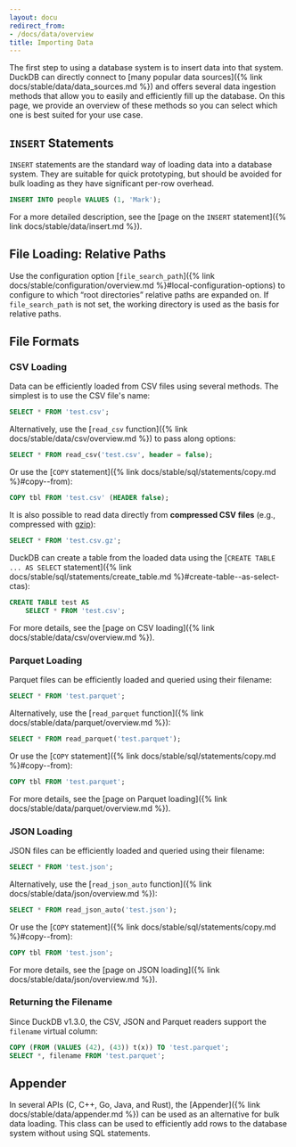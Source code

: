 ```yaml
---
layout: docu
redirect_from:
- /docs/data/overview
title: Importing Data
---
```


The first step to using a database system is to insert data into that system.
DuckDB can directly connect to [many popular data sources]({% link docs/stable/data/data_sources.md %}) and offers several data ingestion methods that allow you to easily and efficiently fill up the database.
On this page, we provide an overview of these methods so you can select which one is best suited for your use case.

## `INSERT` Statements

`INSERT` statements are the standard way of loading data into a database system. They are suitable for quick prototyping, but should be avoided for bulk loading as they have significant per-row overhead.

```sql
INSERT INTO people VALUES (1, 'Mark');
```

For a more detailed description, see the [page on the `INSERT` statement]({% link docs/stable/data/insert.md %}).

## File Loading: Relative Paths

Use the configuration option [`file_search_path`]({% link docs/stable/configuration/overview.md %}#local-configuration-options) to configure to which “root directories” relative paths are expanded on.
If `file_search_path` is not set, the working directory is used as the basis for relative paths.

## File Formats

### CSV Loading

Data can be efficiently loaded from CSV files using several methods. The simplest is to use the CSV file's name:

```sql
SELECT * FROM 'test.csv';
```

Alternatively, use the [`read_csv` function]({% link docs/stable/data/csv/overview.md %}) to pass along options:

```sql
SELECT * FROM read_csv('test.csv', header = false);
```

Or use the [`COPY` statement]({% link docs/stable/sql/statements/copy.md %}#copy--from):

```sql
COPY tbl FROM 'test.csv' (HEADER false);
```

It is also possible to read data directly from **compressed CSV files** (e.g., compressed with [gzip](https://www.gzip.org/)):

```sql
SELECT * FROM 'test.csv.gz';
```

DuckDB can create a table from the loaded data using the [`CREATE TABLE ... AS SELECT` statement]({% link docs/stable/sql/statements/create_table.md %}#create-table--as-select-ctas):

```sql
CREATE TABLE test AS
    SELECT * FROM 'test.csv';
```

For more details, see the [page on CSV loading]({% link docs/stable/data/csv/overview.md %}).

### Parquet Loading

Parquet files can be efficiently loaded and queried using their filename:

```sql
SELECT * FROM 'test.parquet';
```

Alternatively, use the [`read_parquet` function]({% link docs/stable/data/parquet/overview.md %}):

```sql
SELECT * FROM read_parquet('test.parquet');
```

Or use the [`COPY` statement]({% link docs/stable/sql/statements/copy.md %}#copy--from):

```sql
COPY tbl FROM 'test.parquet';
```

For more details, see the [page on Parquet loading]({% link docs/stable/data/parquet/overview.md %}).

### JSON Loading

JSON files can be efficiently loaded and queried using their filename:

```sql
SELECT * FROM 'test.json';
```

Alternatively, use the [`read_json_auto` function]({% link docs/stable/data/json/overview.md %}):

```sql
SELECT * FROM read_json_auto('test.json');
```

Or use the [`COPY` statement]({% link docs/stable/sql/statements/copy.md %}#copy--from):

```sql
COPY tbl FROM 'test.json';
```

For more details, see the [page on JSON loading]({% link docs/stable/data/json/overview.md %}).

### Returning the Filename

Since DuckDB v1.3.0, the CSV, JSON and Parquet readers support the `filename` virtual column:

```sql
COPY (FROM (VALUES (42), (43)) t(x)) TO 'test.parquet';
SELECT *, filename FROM 'test.parquet';
```

## Appender

In several APIs (C, C++, Go, Java, and Rust), the [Appender]({% link docs/stable/data/appender.md %}) can be used as an alternative for bulk data loading.
This class can be used to efficiently add rows to the database system without using SQL statements.
